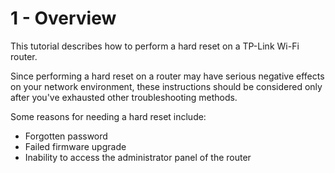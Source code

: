 # 1 - Overview
This tutorial describes how to perform a hard reset on a TP-Link Wi-Fi router. 

Since performing a hard reset on a router may have serious negative effects on your network environment, these instructions should be considered only after you've exhausted other troubleshooting methods. 

Some reasons for needing a hard reset include:
- Forgotten password
- Failed firmware upgrade
- Inability to access the administrator panel of the router
